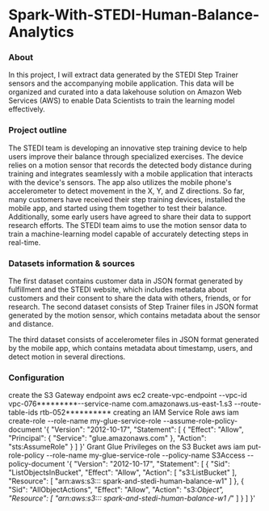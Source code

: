 # Spark-With-STEDI-Human-Balance-Analytics
### About
In this project, I will extract data generated by the STEDI Step Trainer sensors and the accompanying mobile application. This data will be organized and curated into a data lakehouse solution on Amazon Web Services (AWS) to enable Data Scientists to train the learning model effectively.

### Project outline
‏The STEDI team is developing an innovative step training device to help users improve their balance through specialized exercises. The device relies on a motion sensor that records the detected body distance during training and integrates seamlessly with a mobile application that interacts with the device's sensors. The app also utilizes the mobile phone's accelerometer to detect movement in the X, Y, and Z directions.
‏So far, many customers have received their step training devices, installed the mobile app, and started using them together to test their balance. Additionally, some early users have agreed to share their data to support research efforts. The STEDI team aims to use the motion sensor data to train a machine-learning model capable of accurately detecting steps in real-time.
### Datasets information & sources
The first dataset contains customer data in JSON format generated by fulfillment and the STEDI website, which includes metadata about customers and their consent to share the data with others, friends, or for research.
The second dataset consists of Step Trainer files in JSON format generated by the motion sensor, which contains metadata about the sensor and distance.

The third dataset consists of accelerometer files in JSON format generated by the mobile app, which contains metadata about timestamp, users, and detect motion in several directions.

### Configuration
create the S3 Gateway endpoint
aws ec2 create-vpc-endpoint --vpc-id vpc-076*********--service-name com.amazonaws.us-east-1.s3 --route-table-ids rtb-052**********
 creating an IAM Service Role
aws iam create-role --role-name my-glue-service-role --assume-role-policy-document '{
    "Version": "2012-10-17",
    "Statement": [
        {
            "Effect": "Allow",
            "Principal": {
                "Service": "glue.amazonaws.com"
            },
            "Action": "sts:AssumeRole"
        }
    ]
}'
Grant Glue Privileges on the S3 Bucket
aws iam put-role-policy --role-name my-glue-service-role --policy-name S3Access --policy-document '{
    "Version": "2012-10-17",
    "Statement": [
        {
            "Sid": "ListObjectsInBucket",
            "Effect": "Allow",
            "Action": [
                "s3:ListBucket"
            ],
            "Resource": [
                "arn:aws:s3::: spark-and-stedi-human-balance-w1"
            ]
        },
        {
            "Sid": "AllObjectActions",
            "Effect": "Allow",
            "Action": "s3:*Object",
            "Resource": [
                "arn:aws:s3::: spark-and-stedi-human-balance-w1 /*"
            ]
        }
    ]
}'



